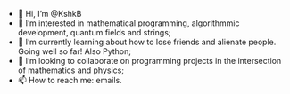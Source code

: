 - 👋 Hi, I’m @KshkB
- 👀 I’m interested in mathematical programming, algorithmmic development, quantum fields and strings;
- 🌱 I’m currently learning about how to lose friends and alienate people. Going well so far! Also Python;
- 💞️ I’m looking to collaborate on programming projects in the intersection of mathematics and physics;
- 📫 How to reach me: emails.

<!---
KshkB/KshkB is a ✨ special ✨ repository because its `README.md` (this file) appears on your GitHub profile.
You can click the Preview link to take a look at your changes.
--->
